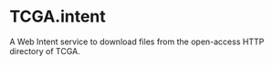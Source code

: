 TCGA.intent
===========

A Web Intent service to download files from the open-access HTTP directory of TCGA.